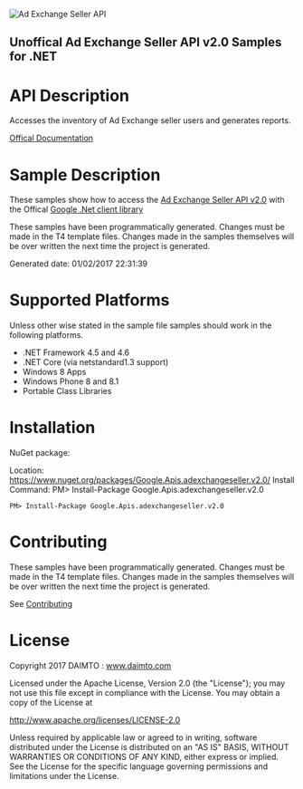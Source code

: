 ﻿![Ad Exchange Seller API](https://www.google.com/images/icons/product/doubleclick-32.gif)

## Unoffical Ad Exchange Seller API v2.0 Samples for .NET  ##

API Description
=============

Accesses the inventory of Ad Exchange seller users and generates reports.

[Offical Documentation](https://developers.google.com/ad-exchange/seller-rest/)

Sample Description
=============

These samples show how to access the [Ad Exchange Seller API v2.0](https://developers.google.com/ad-exchange/seller-rest/) with the Offical [Google .Net client library](https://github.com/google/google-api-dotnet-client)

These samples have been programmatically generated. Changes must be made in the T4 template files. Changes made in the samples themselves will be over written the next time the project is generated.

Generated date: 01/02/2017 22:31:39 

Supported Platforms
=================================

Unless other wise stated in the sample file samples should work in the following platforms.

* .NET Framework 4.5 and 4.6
* .NET Core (via netstandard1.3 support)
* Windows 8 Apps
* Windows Phone 8 and 8.1
* Portable Class Libraries

Installation
=================================

NuGet package:

Location: https://www.nuget.org/packages/Google.Apis.adexchangeseller.v2.0/ 
Install Command: PM>  Install-Package Google.Apis.adexchangeseller.v2.0

```
PM> Install-Package Google.Apis.adexchangeseller.v2.0
```

Contributing
=================================

These samples have been programmatically generated. Changes must be made in the T4 template files. Changes made in the samples themselves will be over written the next time the project is generated.

See [Contributing](CONTRIBUTING.md)

License
=================================

Copyright 2017 DAIMTO :  www.daimto.com

Licensed under the Apache License, Version 2.0 (the "License"); you may not use this file except in compliance with
the License. You may obtain a copy of the License at

http://www.apache.org/licenses/LICENSE-2.0

Unless required by applicable law or agreed to in writing, software distributed under the License is distributed on
an "AS IS" BASIS, WITHOUT WARRANTIES OR CONDITIONS OF ANY KIND, either express or implied. See the License for the
specific language governing permissions and limitations under the License.